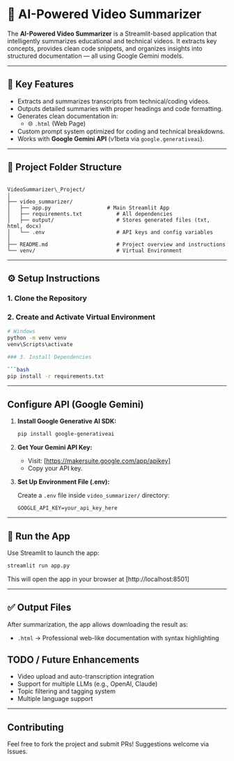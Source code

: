 # 🎥 AI-Powered Video Summarizer

The **AI-Powered Video Summarizer** is a Streamlit-based application that intelligently summarizes educational and technical videos. It extracts key concepts, provides clean code snippets, and organizes insights into structured documentation — all using Google Gemini models.

---

## 🧠 Key Features

- Extracts and summarizes transcripts from technical/coding videos.
- Outputs detailed summaries with proper headings and code formatting.
- Generates clean documentation in:
  - 🌐 `.html` (Web Page)
- Custom prompt system optimized for coding and technical breakdowns.
- Works with **Google Gemini API** (v1beta via `google.generativeai`).

---

## 📁 Project Folder Structure

```

VideoSummarizer\_Project/
│
├── video_summarizer/
│   ├── app.py                  # Main Streamlit App        
│   ├── requirements.txt           # All dependencies
│   ├── output/                    # Stores generated files (txt, html, docx)
│   └── .env                       # API keys and config variables
│
├── README.md                      # Project overview and instructions
└── venv/                          # Virtual Environment

````

---

## ⚙️ Setup Instructions

### 1. Clone the Repository


### 2. Create and Activate Virtual Environment

```bash
# Windows
python -m venv venv
venv\Scripts\activate

### 3. Install Dependencies

```bash
pip install -r requirements.txt
```

---

## Configure API (Google Gemini)

1. **Install Google Generative AI SDK:**

   ```bash
   pip install google-generativeai
   ```

2. **Get Your Gemini API Key:**

   * Visit: [https://makersuite.google.com/app/apikey]
   * Copy your API key.

3. **Set Up Environment File (.env):**

   Create a `.env` file inside `video_summarizer/` directory:

   ```
   GOOGLE_API_KEY=your_api_key_here
   ```

---

## 🚀 Run the App

Use Streamlit to launch the app:

```bash
streamlit run app.py
```

This will open the app in your browser at [http://localhost:8501]

---

## ✅ Output Files

After summarization, the app allows downloading the result as:

* `.html` → Professional web-like documentation with syntax highlighting



## TODO / Future Enhancements

* Video upload and auto-transcription integration
* Support for multiple LLMs (e.g., OpenAI, Claude)
* Topic filtering and tagging system
* Multiple language support

---

## Contributing

Feel free to fork the project and submit PRs! Suggestions welcome via Issues.
